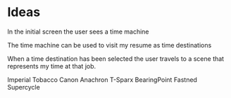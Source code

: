 
# Ideas

In the initial screen the user sees a time machine

The time machine can be used to visit my resume as time destinations

When a time destination has been selected the user travels to a scene that represents my time at that job.

Imperial Tobacco
Canon
Anachron
T-Sparx
BearingPoint
Fastned
Supercycle

